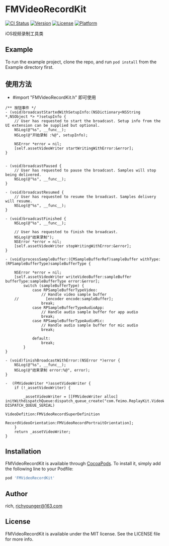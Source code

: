 # FMVideoRecordKit

[![CI Status](https://img.shields.io/travis/907689522@qq.com/FMVideoRecordKit.svg?style=flat)](https://travis-ci.org/907689522@qq.com/FMVideoRecordKit)
[![Version](https://img.shields.io/cocoapods/v/FMVideoRecordKit.svg?style=flat)](https://cocoapods.org/pods/FMVideoRecordKit)
[![License](https://img.shields.io/cocoapods/l/FMVideoRecordKit.svg?style=flat)](https://cocoapods.org/pods/FMVideoRecordKit)
[![Platform](https://img.shields.io/cocoapods/p/FMVideoRecordKit.svg?style=flat)](https://cocoapods.org/pods/FMVideoRecordKit)

iOS视频录制工具类

## Example

To run the example project, clone the repo, and run `pod install` from the Example directory first.

## 使用方法
* #import "FMVideoRecordKit.h" 即可使用

```objc
/** 按钮事件 */
- (void)broadcastStartedWithSetupInfo:(NSDictionary<NSString *,NSObject *> *)setupInfo {
    // User has requested to start the broadcast. Setup info from the UI extension can be supplied but optional.
    NSLog(@"%s", __func__);
    NSLog(@"开始录制 :%@", setupInfo);
    
    NSError *error = nil;
    [self.assetVideoWriter startWritingWithError:&error];
}


- (void)broadcastPaused {
    // User has requested to pause the broadcast. Samples will stop being delivered.
    NSLog(@"%s", __func__);
}

- (void)broadcastResumed {
    // User has requested to resume the broadcast. Samples delivery will resume.
    NSLog(@"%s", __func__);
}

- (void)broadcastFinished {
    NSLog(@"%s", __func__);
    
    // User has requested to finish the broadcast.
    NSLog(@"结束录制");
    NSError *error = nil;
    [self.assetVideoWriter stopWritingWithError:&error];
}

- (void)processSampleBuffer:(CMSampleBufferRef)sampleBuffer withType:(RPSampleBufferType)sampleBufferType {

    NSError *error = nil;
    [self.assetVideoWriter writeVideoBuffer:sampleBuffer bufferType:sampleBufferType error:&error];
        switch (sampleBufferType) {
            case RPSampleBufferTypeVideo:
                // Handle video sample buffer
    //            [encoder encode:sampleBuffer];
                break;
            case RPSampleBufferTypeAudioApp:
                // Handle audio sample buffer for app audio
                break;
            case RPSampleBufferTypeAudioMic:
                // Handle audio sample buffer for mic audio
                break;
                
            default:
                break;
        }
}

- (void)finishBroadcastWithError:(NSError *)error {
    NSLog(@"%s", __func__);
    NSLog(@"结束录制 error:%@", error);
}

-  (FMVideoWriter *)assetVideoWriter {
    if (!_assetVideoWriter) {
        
        _assetVideoWriter = [[FMVideoWriter alloc] initWithdispatchQueue:dispatch_queue_create("com.feimo.ReplayKit.VideoWriteQueue", DISPATCH_QUEUE_SERIAL)
                                                           VideoDefition:FMVideoRecordSuperDefinition
                                                  RecordVideoOrientation:FMVideoRecordPortraitOrientation];
    }
    return _assetVideoWriter;
}
```

## Installation
FMVideoRecordKit is available through [CocoaPods](https://cocoapods.org). To install
it, simply add the following line to your Podfile:

```ruby
pod 'FMVideoRecordKit'
```

## Author

rich,  richyounger@163.com

## License

FMVideoRecordKit is available under the MIT license. See the LICENSE file for more info.
